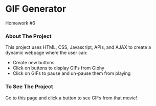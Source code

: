 # GIF Generator
Homework #6

### About The Project
This project uses HTML, CSS, Javascript, APIs, and AJAX to create a dynamic webpage where the user can:
* Create new buttons
* Click on buttons to display GIFs from Giphy
* Click on GIFs to pause and un-pause them from playing

### To See The Project
Go to this page and click a button to see GIFs from that movie!
